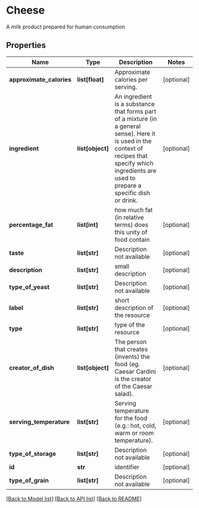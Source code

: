 # Cheese

A milk product prepared for human consumption
## Properties
Name | Type | Description | Notes
------------ | ------------- | ------------- | -------------
**approximate_calories** | **list[float]** | Approximate calories per serving. | [optional] 
**ingredient** | **list[object]** | An ingredient is a substance that forms part of a mixture (in a general sense). Here it is used in the context of recipes that specify which ingredients are used to prepare a specific dish or drink. | [optional] 
**percentage_fat** | **list[int]** | how much fat (in relative terms) does this unity of food contain | [optional] 
**taste** | **list[str]** | Description not available | [optional] 
**description** | **list[str]** | small description | [optional] 
**type_of_yeast** | **list[str]** | Description not available | [optional] 
**label** | **list[str]** | short description of the resource | [optional] 
**type** | **list[str]** | type of the resource | [optional] 
**creator_of_dish** | **list[object]** | The person that creates (invents) the food (eg. Caesar Cardini is the creator of the Caesar salad). | [optional] 
**serving_temperature** | **list[str]** | Serving temperature for the food (e.g.: hot, cold, warm or room temperature). | [optional] 
**type_of_storage** | **list[str]** | Description not available | [optional] 
**id** | **str** | identifier | [optional] 
**type_of_grain** | **list[str]** | Description not available | [optional] 

[[Back to Model list]](../README.md#documentation-for-models) [[Back to API list]](../README.md#documentation-for-api-endpoints) [[Back to README]](../README.md)


